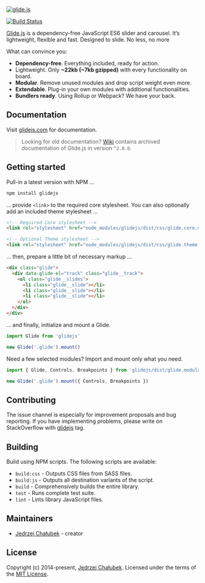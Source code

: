 [![glide.js](https://glidejs.com/images/glidejs-logotype-dark.png)](https://glidejs.com)

[![Build Status](https://api.travis-ci.org/glidejs/glide.svg?branch=master)](https://travis-ci.org/glidejs/glide)

[Glide.js](https://glidejs.com) is a dependency-free JavaScript ES6 slider and carousel. It’s lightweight, flexible and fast. Designed to slide. No less, no more

What can convince you:
- **Dependency-free**. Everything included, ready for action.
- Lightweight. Only **~22kb (~7kb gzipped)** with every functionality on board.
- **Modular**. Remove unused modules and drop script weight even more.
- **Extendable**. Plug-in your own modules with additional functionalities.
- **Bundlers ready**. Using Rollup or Webpack? We have your back.

## Documentation

Visit [glidejs.com](https://glidejs.com/docs) for documentation.

> Looking for old documentation? [Wiki](https://github.com/glidejs/glide/wiki) contains archived documentation of Glide.js in version `^2.0.0`.

## Getting started

Pull-in a latest version with NPM ...

```bash
npm install glidejs
```

... provide `<link>` to the required core stylesheet. You can also optionally add an included theme stylesheet ...

```html
<!-- Required Core stylesheet -->
<link rel="stylesheet" href="node_modules/glidejs/dist/css/glide.core.min.css">

<!-- Optional Theme stylesheet -->
<link rel="stylesheet" href="node_modules/glidejs/dist/css/glide.theme.min.css">
```

... then, prepare a little bit of necessary markup ...

```html
<div class="glide">
  <div data-glide-el="track" class="glide__track">
    <ul class="glide__slides">
      <li class="glide__slide"></li>
      <li class="glide__slide"></li>
      <li class="glide__slide"></li>
    </ul>
  </div>
</div>
```

... and finally, initialize and mount a Glide.

```js
import Glide from 'glidejs'

new Glide('.glide').mount()
```

Need a few selected modules? Import and mount only what you need.

```js
import { Glide, Controls, Breakpoints } from 'glidejs/dist/glide.modular.esm'

new Glide('.glide').mount({ Controls, Breakpoints })
```

## Contributing

The issue channel is especially for improvement proposals and bug reporting. If you have implementing problems, please write on StackOverflow with [glidejs](https://stackoverflow.com/questions/tagged/glidejs) tag.

## Building

Build using NPM scripts. The following scripts are available:
- `build:css` - Outputs CSS files from SASS files.
- `build:js` - Outputs all destination variants of the script.
- `build` - Comprehensively builds the entire library.
- `test` - Runs complete test suite.
- `lint` - Lints library JavaScript files.

## Maintainers

- [Jędrzej Chałubek](https://github.com/jedrzejchalubek) - creator

## License

Copyright (c) 2014-present, [Jędrzej Chałubek](https://jedrzejchalubek.com). Licensed under the terms of the [MIT License](https://opensource.org/licenses/MIT).
